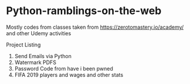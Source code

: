 # Python-ramblings-on-the-web
Mostly codes from classes taken from https://zerotomastery.io/academy/ and other Udemy activities

Project Listing
1.  Send Emails via Python
2.  Watermark PDFS
3.  Password Code from have i been pwned
4.  FIFA 2019 players and wages and other stats
